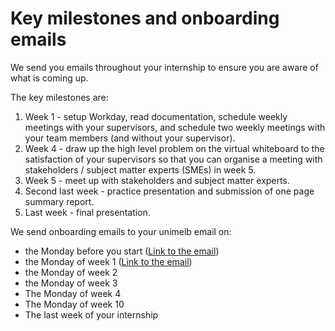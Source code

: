 # Key milestones and onboarding emails

We send you emails throughout your internship to ensure you are aware of what is coming up.

The key milestones are:
1. Week 1 - setup Workday, read documentation, schedule weekly meetings with your supervisors, and schedule two weekly meetings with your team members (and without your supervisor).
2. Week 4 - draw up the high level problem on the virtual whiteboard to the satisfaction of your supervisors so that you can organise a meeting with stakeholders / subject matter experts (SMEs) in week 5.
3. Week 5 - meet up with stakeholders and subject matter experts.
4. Second last week - practice presentation and submission of one page summary report.
5. Last week - final presentation.

We send onboarding emails to your unimelb email on:
- the Monday before you start ([Link to the email](emaiL_one_week_before))
- the Monday of week 1 ([Link to the email](email-week-one))
- the Monday of week 2
- the Monday of week 3
- The Monday of week 4
- The Monday of week 10
- The last week of your internship
